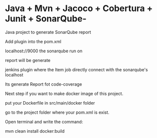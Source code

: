 # Java + Mvn + Jacoco + Cobertura + Junit + SonarQube-

Java project to generate SonarQube report

Add plugin into the pom.xml

localhost://9000 the sonarqube run on

report will be generate 

jenkins plugin where the Item job directly connect with the sonarqube's localhost

Its generate Report fot code-coverage 

Next step if you want to make docker image of this project.

put your Dockerfile in src/main/docker folder

go to the project folder where your pom.xml is exist.

Open terminal and write the command:

mvn clean install docker:build
